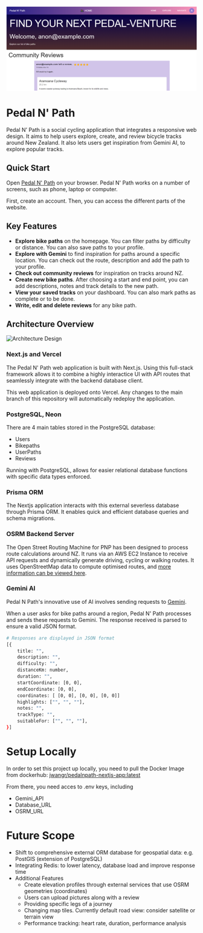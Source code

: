 ![Pedal N' Path Banner](/nextjs-app/public/PNPBanner.png)

# Pedal N' Path

Pedal N’ Path is a social cycling application that integrates a responsive web design. It aims to help users explore, create, and review bicycle tracks around New Zealand. It also lets users get inspiration from Gemini AI, to explore popular tracks.

## Quick Start

Open [Pedal N' Path](https://pedalnpath-nextjs-app.vercel.app/home) on your browser. Pedal N' Path works on a number of screens, such as phone, laptop or computer.

First, create an account. Then, you can access the different parts of the website.

## Key Features

- **Explore bike paths** on the homepage. You can filter paths by difficulty or distance. You can also save paths to your profile.
- **Explore with Gemini** to find inspiration for paths around a specific location. You can check out the route, description and add the path to your profile.
- **Check out community reviews** for inspiration on tracks around NZ.
- **Create new bike paths**. After choosing a start and end point, you can add descriptions, notes and track details to the new path.
- **View your saved tracks** on your dashboard. You can also mark paths as complete or to be done.
- **Write, edit and delete reviews** for any bike path.

## Architecture Overview
![Architecture Design](./public//architecture.png)

### Next.js and Vercel

The Pedal N' Path web application is built with Next.js. Using this full-stack framework allows it to combine a highly interactice UI with API routes that seamlessly integrate with the backend database client.

This web application is deployed onto Vercel. Any changes to the main branch of this repository will automatically redeploy the application.

### PostgreSQL, Neon

There are 4 main tables stored in the PostgreSQL database:

- Users
- Bikepaths
- UserPaths
- Reviews

Running with PostgreSQL, allows for easier relational database functions with specific data types enforced.

### Prisma ORM

The Nextjs application interacts with this external severless database through Prisma ORM. It enables quick and efficient database queries and schema migrations.

### OSRM Backend Server

The Open Street Routing Machine for PNP has been designed to process route calculations around NZ. It runs via an AWS EC2 Instance to receive API requests and dynamically generate driving, cycling or walking routes. It uses OpenStreetMap data to compute optimised routes, and [more information can be viewed here](https://project-osrm.org/docs/v5.5.1/api/#general-options).

### Gemini AI

Pedal N Path's innovative use of AI involves sending requests to [Gemini](https://www.google.com/aclk?sa=L&ai=DChsSEwjy_tGV2ZqQAxXfHoMDHYLYEnQYACICCAEQABoCc2Y&ae=2&co=1&ase=2&gclid=Cj0KCQjw3aLHBhDTARIsAIRij59a9RaQV_slnzFndeG34RLBF26oDVqrXaHu8307EnYNDNnrBiI5JjoaAiV3EALw_wcB&cid=CAASNuRoNzYRJGkFCAjwOMTEvYH3rdfZQvmpMsjsPx3pDFYvFYMbLiVAho61eLEtlOCDFi4tUjFlJw&cce=2&category=acrcp_v1_71&sig=AOD64_2bzEED-04nT34aDTmunTcb0HfQ3w&q&nis=4&adurl&ved=2ahUKEwia3cyV2ZqQAxUrzjgGHXXHHU4Q0Qx6BAgMEAE).

When a user asks for bike paths around a region, Pedal N' Path processes and sends these requests to Gemini. The response received is parsed to ensure a valid JSON format.

```bash
# Responses are displayed in JSON format
[{
    title: "",
    description: "",
    difficulty: "",
    distanceKm: number,
    duration: "",
    startCoordinate: [0, 0],
    endCoordinate: [0, 0],
    coordinates: [ [0, 0], [0, 0], [0, 0]]
    highlights: ["", "", ""],
    notes: "",
    trackType: "",
    suitableFor: ["", "", ""],
}]
```

# Setup Locally
In order to set this project up locally, you need to pull the Docker Image from dockerhub:
[jwangr/pedalnpath-nextjs-app:latest](https://hub.docker.com/layers/jwangr/pedalnpath-nextjs-app/latest/images/sha256:44f7b4c4dbee90f8fec03c114ffcc6d45cd41a17b213e06449dbc42f05f0e8ba?uuid=192CA71C-BB86-4ED0-BA69-BBFEE343635E)


From there, you need acces to .env keys, including
- Gemini_API
- Database_URL
- OSRM_URL

# Future Scope
- Shift to comprehensive external ORM database for geospatial data: e.g. PostGIS (extension of PostgreSQL)
- Integrating Redis: to lower latency, database load and improve response time
- Additional Features
    - Create elevation profiles through external services that use OSRM geometries (coordinates)
    - Users can upload pictures along with a review
    - Providing specific legs of a journey
    - Changing map tiles. Currently default road view: consider satellite or terrain view
    - Performance tracking: heart rate, duration, performance analysis

